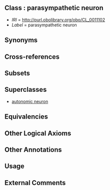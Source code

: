 
## Class : parasympathetic neuron

 * *IRI* = http://purl.obolibrary.org/obo/CL_0011102
 * *Label* = parasympathetic neuron

## Synonyms


## Cross-references


## Subsets


## Superclasses

 * [autonomic neuron](../../CL/07/CL_0000107.md)

## Equivalencies


## Other Logical Axioms


## Other Annotations


## Usage


## External Comments

